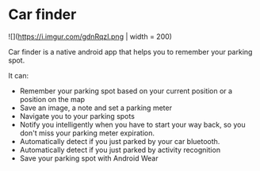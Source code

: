 Car finder
============
![](https://i.imgur.com/gdnRqzI.png | width = 200)

Car finder is a native android app that helps you to remember your parking spot.

It can:
* Remember your parking spot based on your current position or a position on the map
* Save an image, a note and set a parking meter
* Navigate you to your parking spots
* Notify you intelligently when you have to start your way back, so you don't miss your parking meter expiration.
* Automatically detect if you just parked by your car bluetooth.
* Automatically detect if you just parked by activity recognition
* Save your parking spot with Android Wear

